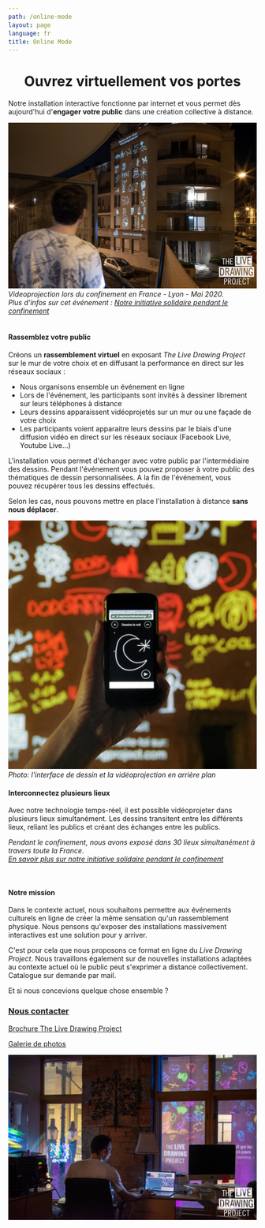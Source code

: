 ```yaml
---
path: /online-mode
layout: page
language: fr
title: Online Mode
---
```


<h1 style="text-align:center">
Ouvrez virtuellement vos portes
</h1>

Notre installation interactive fonctionne par internet et vous permet dès aujourd'hui d'**engager votre public** dans une création collective à distance.

![Videoprojection lors du confinement en France - Lyon - Mai 2020](./../2020-04-01-stayhome/26v_3_webw.jpg)
_Videoprojection lors du confinement en France - Lyon - Mai 2020.  
Plus d'infos sur cet événement : [Notre initiative solidaire pendant le confinement](/stayhome)_
<br/>
<br/>

#### Rassemblez votre public

Créons un **rassemblement virtuel** en exposant _The Live Drawing Project_ sur le mur de votre choix et en diffusant la performance en direct sur les réseaux sociaux :

- Nous organisons ensemble un événement en ligne
- Lors de l'événement, les participants sont invités à dessiner librement sur leurs téléphones à distance
- Leurs dessins apparaissent vidéoprojetés sur un mur ou une façade de votre choix
- Les participants voient apparaitre leurs dessins par le biais d'une diffusion vidéo en direct sur les réseaux sociaux (Facebook Live, Youtube Live...)

L'installation vous permet d'échanger avec votre public par l'intermédiaire des dessins. Pendant l'événement vous pouvez proposer à votre public des thématiques de dessin personnalisées. A la fin de l'événement, vous pouvez récupérer tous les dessins effectués.

Selon les cas, nous pouvons mettre en place l'installation à distance **sans nous déplacer**.

![Photo: L'interface de dessin sur téléphone et une vidéoprojection des dessins en arrière plan](./26v_2_webwsquare.jpg)
_Photo: l'interface de dessin et la vidéoprojection en arrière plan_

#### Interconnectez plusieurs lieux

Avec notre technologie temps-réel, il est possible vidéoprojeter dans plusieurs lieux simultanément. Les dessins transitent entre les différents lieux, reliant les publics et créant des échanges entre les publics.

_Pendant le confinement, nous avons exposé dans 30 lieux simultanément à travers toute la France.  
[En savoir plus sur notre initiative solidaire pendant le confinement](/stayhome)_

<br/>

#### Notre mission

Dans le contexte actuel, nous souhaitons permettre aux événements culturels en ligne de créer la même sensation qu'un rassemblement physique. Nous pensons qu'exposer des installations massivement interactives est une solution pour y arriver.

C'est pour cela que nous proposons ce format en ligne du _Live Drawing Project_. Nous travaillons également sur de nouvelles installations adaptées au contexte actuel où le public peut s'exprimer a distance collectivement. Catalogue sur demande par mail.

Et si nous concevions quelque chose ensemble ?

### [Nous contacter](/contact)

[Brochure The Live Drawing Project](../gallery/TheLiveDrawingProject_Brochure_FR.pdf)

[Galerie de photos](/gallery)

![Photo D'illustration](../2020-02-13-glow-light-festival/web-12.jpg)
